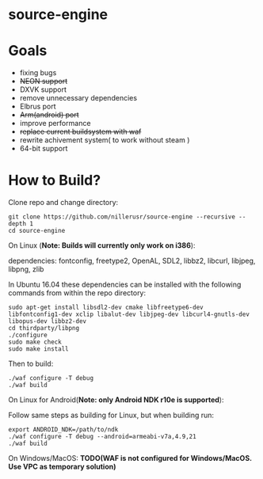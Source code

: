# source-engine

# Goals
* fixing bugs
* ~~NEON support~~
* DXVK support
* remove unnecessary dependencies
* Elbrus port
* ~~Arm(android) port~~
* improve performance
* ~~replace current buildsystem with waf~~
* rewrite achivement system( to work without steam )
* 64-bit support

# How to Build?
Clone repo and change directory:
```
git clone https://github.com/nillerusr/source-engine --recursive --depth 1
cd source-engine
```
On Linux (**Note: Builds will currently only work on i386**):

dependencies:
fontconfig, freetype2, OpenAL, SDL2, libbz2, libcurl, libjpeg, libpng, zlib

In Ubuntu 16.04 these dependencies can be installed with the following commands from within the repo directory:

```
sudo apt-get install libsdl2-dev cmake libfreetype6-dev libfontconfig1-dev xclip libalut-dev libjpeg-dev libcurl4-gnutls-dev libopus-dev libbz2-dev
cd thirdparty/libpng
./configure
sudo make check
sudo make install
```

Then to build:

```
./waf configure -T debug
./waf build
```
On Linux for Android(**Note: only Android NDK r10e is supported**):

Follow same steps as building for Linux, but when building run:

```
export ANDROID_NDK=/path/to/ndk
./waf configure -T debug --android=armeabi-v7a,4.9,21
./waf build
```
On Windows/MacOS:
**TODO(WAF is not configured for Windows/MacOS. Use VPC as temporary solution)**

